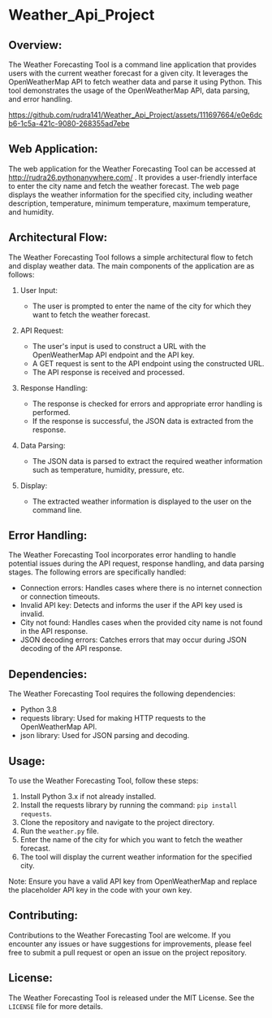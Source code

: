 # Weather_Api_Project

Overview:
------------
The Weather Forecasting Tool is a command line application that provides users with the current weather forecast for a given city. It leverages the OpenWeatherMap API to fetch weather data and parse it using Python. This tool demonstrates the usage of the OpenWeatherMap API, data parsing, and error handling.

https://github.com/rudra141/Weather_Api_Project/assets/111697664/e0e6dcb6-1c5a-421c-9080-268355ad7ebe





Web Application:
--------------------
The web application for the Weather Forecasting Tool can be accessed at http://rudra26.pythonanywhere.com/    .
It provides a user-friendly interface to enter the city name and fetch the weather forecast. The web page displays the weather information for the specified city, including weather description, temperature, minimum temperature, maximum temperature, and humidity.



Architectural Flow:
---------------------
The Weather Forecasting Tool follows a simple architectural flow to fetch and display weather data. The main components of the application are as follows:

1. User Input:
   - The user is prompted to enter the name of the city for which they want to fetch the weather forecast.

2. API Request:
   - The user's input is used to construct a URL with the OpenWeatherMap API endpoint and the API key.
   - A GET request is sent to the API endpoint using the constructed URL.
   - The API response is received and processed.

3. Response Handling:
   - The response is checked for errors and appropriate error handling is performed.
   - If the response is successful, the JSON data is extracted from the response.

4. Data Parsing:
   - The JSON data is parsed to extract the required weather information such as temperature, humidity, pressure, etc.

5. Display:
   - The extracted weather information is displayed to the user on the command line.

Error Handling:
----------------
The Weather Forecasting Tool incorporates error handling to handle potential issues during the API request, response handling, and data parsing stages. The following errors are specifically handled:
- Connection errors: Handles cases where there is no internet connection or connection timeouts.
- Invalid API key: Detects and informs the user if the API key used is invalid.
- City not found: Handles cases when the provided city name is not found in the API response.
- JSON decoding errors: Catches errors that may occur during JSON decoding of the API response.

Dependencies:
--------------
The Weather Forecasting Tool requires the following dependencies:
- Python 3.8
- requests library: Used for making HTTP requests to the OpenWeatherMap API.
- json library: Used for JSON parsing and decoding.

Usage:
--------
To use the Weather Forecasting Tool, follow these steps:
1. Install Python 3.x if not already installed.
2. Install the requests library by running the command: `pip install requests`.
3. Clone the repository and navigate to the project directory.
4. Run the `weather.py` file.
5. Enter the name of the city for which you want to fetch the weather forecast.
6. The tool will display the current weather information for the specified city.

Note: Ensure you have a valid API key from OpenWeatherMap and replace the placeholder API key in the code with your own key.

Contributing:
----------------
Contributions to the Weather Forecasting Tool are welcome. If you encounter any issues or have suggestions for improvements, please feel free to submit a pull request or open an issue on the project repository.

License:
----------
The Weather Forecasting Tool is released under the MIT License. See the `LICENSE` file for more details.
